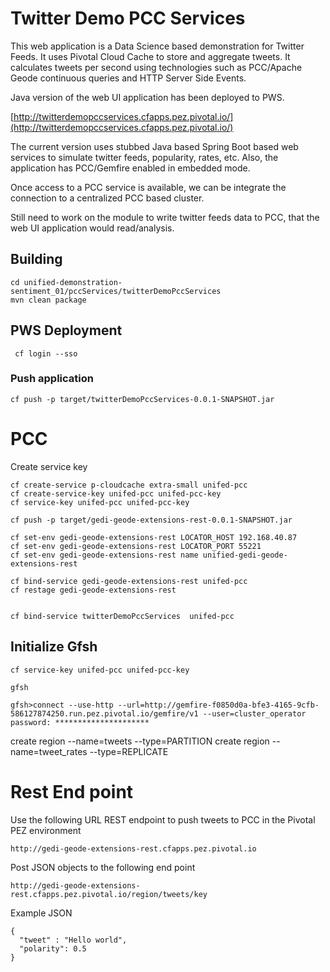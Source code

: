 # Twitter Demo PCC Services

This web application is a Data Science based demonstration for Twitter Feeds.
It uses Pivotal Cloud Cache to store and aggregate tweets.
It calculates tweets per second using technologies such
as  PCC/Apache Geode continuous queries and HTTP Server Side Events.

Java version of the web UI application has been deployed to PWS.


[http://twitterdemopccservices.cfapps.pez.pivotal.io/](http://twitterdemopccservices.cfapps.pez.pivotal.io/)

The current version uses stubbed Java based Spring Boot based web 
services to simulate twitter feeds, popularity, rates, etc.
Also, the application has PCC/Gemfire enabled in embedded mode.

Once access to a PCC service is available, we can be integrate the connection to 
a centralized PCC based cluster.

Still need to work on the module to write twitter feeds data to PCC, that the web 
UI application would read/analysis.

## Building

	cd unified-demonstration-sentiment_01/pccServices/twitterDemoPccServices
	mvn clean package

## PWS Deployment 

	 cf login --sso 
	 
### Push application
	 
	cf push -p target/twitterDemoPccServices-0.0.1-SNAPSHOT.jar


# PCC

Create service key 

	cf create-service p-cloudcache extra-small unifed-pcc
	cf create-service-key unifed-pcc unifed-pcc-key
	cf service-key unifed-pcc unifed-pcc-key
	
	cf push -p target/gedi-geode-extensions-rest-0.0.1-SNAPSHOT.jar
	
	cf set-env gedi-geode-extensions-rest LOCATOR_HOST 192.168.40.87
	cf set-env gedi-geode-extensions-rest LOCATOR_PORT 55221
	cf set-env gedi-geode-extensions-rest name unified-gedi-geode-extensions-rest
	
	cf bind-service gedi-geode-extensions-rest unifed-pcc
	cf restage gedi-geode-extensions-rest
	
	
	cf bind-service twitterDemoPccServices  unifed-pcc


## Initialize Gfsh

	cf service-key unifed-pcc unifed-pcc-key
	
	gfsh
	
	gfsh>connect --use-http --url=http://gemfire-f0850d0a-bfe3-4165-9cfb-586127874250.run.pez.pivotal.io/gemfire/v1 --user=cluster_operator
	password: *********************



 
create region --name=tweets --type=PARTITION
create region --name=tweet_rates --type=REPLICATE



# Rest End point

Use the following  URL REST endpoint to push tweets to PCC in the Pivotal PEZ environment


	http://gedi-geode-extensions-rest.cfapps.pez.pivotal.io



Post JSON objects to the following end point

	http://gedi-geode-extensions-rest.cfapps.pez.pivotal.io/region/tweets/key

Example JSON


	{
	  "tweet" : "Hello world",
	  "polarity": 0.5
	}

